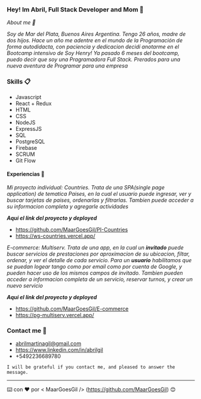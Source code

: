 ### Hey! Im Abril, Full Stack Developer and Mom 👋

*About me 📖*

_Soy de Mar del Plata, Buenos Aires Argentina. Tengo 26 años, madre de dos hijos. Hace un año me adentre en el mundo de la Programación de forma autodidacta, con paciencia y dedicacion decidí anotarme en el Bootcamp intensivo de Soy Henry!
Ya pasado 6 meses del bootcamp, puedo decir que soy una Pragramadora Full Stack. Prerados para una nueva aventura de Programar para una empresa_


### Skills 📋

* Javascript
* React + Redux
* HTML
* CSS
* NodeJS
* ExpressJS
* SQL
* PostgreSQL
* Firebase
* SCRUM
* Git Flow

#### Experiencias 💼

_Mi proyecto individual: Countries. Trata de una SPA(single page application) de tematica Paises, en la cual el usuario puede ingresar, ver y buscar tarjetas de paises, ordenarlas y filtrarlas. Tambien puede acceder a su informacion completa y agregarle actividades_

_**Aqui el link del proyecto y deployed**_

* https://github.com/MaarGoesGil/PI-Countries
* https://ws-countries.vercel.app/

_E-commerce: Multiserv.
Trata de una app, en la cual un **invitado** puede buscar servicios de prestaciones por aproximacion de su ubicacion, filtar, ordenar, y ver el detalle de cada servicio.
Para un **usuario** habilitamos que se puedan logear tango como por email como por cuenta de Google, y pueden hacer uso de los mismos campos de invitado. Tambien pueden acceder a informacion completa de un servicio, reservar turnos, y crear un nuevo servicio_

_**Aqui el link del proyecto y deployed**_
* https://github.com/MaarGoesGil/E-commerce
* https://pg-multiserv.vercel.app/

### Contact me 📧

* abrilmartinagil@gmail.com
* https://www.linkedin.com/in/abrilgil
* +5492236689780

```
I will be grateful if you contact me, and pleased to answer the message.
```

---
⌨️ con ❤️ por < MaarGoesGil /> (https://github.com/MaarGoesGil) 😊
